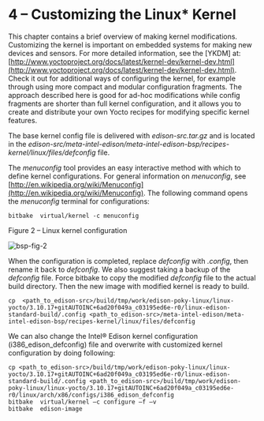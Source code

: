 4 – Customizing the Linux\* Kernel
==================================

This chapter contains a brief overview of making kernel modifications.
Customizing the kernel is important on embedded systems for making new
devices and sensors. For more detailed information, see the [YKDM] at:
[http://www.yoctoproject.org/docs/latest/kernel-dev/kernel-dev.html](http://www.yoctoproject.org/docs/latest/kernel-dev/kernel-dev.html).
Check it out for additional ways of configuring the kernel, for example
through using more compact and modular configuration fragments. The
approach described here is good for ad-hoc modifications while config
fragments are shorter than full kernel configuration, and it allows you
to create and distribute your own Yocto recipes for modifying specific
kernel features.

The base kernel config file is delivered with *edison-src.tar.gz* and is
located in the
*edison-src/meta-intel-edison/meta-intel-edison-bsp/recipes-kernel/linux/files/defconfig*
file.

The *menuconfig* tool provides an easy interactive method with which to
define kernel configurations. For general information on *menuconfig*,
see
[http://en.wikipedia.org/wiki/Menuconfig](http://en.wikipedia.org/wiki/Menuconfig).
The following command opens the *menuconfig* terminal for
configurations:

`bitbake  virtual/kernel -c menuconfig`

Figure 2 – Linux kernel configuration

![bsp-fig-2](https://cloud.githubusercontent.com/assets/10090748/9667052/705b3b1e-522e-11e5-9d01-ca1b8c0db84c.png)

When the configuration is completed, replace *defconfig* with *.config*,
then rename it back to *defconfig*. We also suggest taking a backup of
the *defconfig* file. Force bitbake to copy the modified *defconfig*
file to the actual build directory. Then the new image with modified
kernel is ready to build.

`cp  <path_to_edison-src>/build/tmp/work/edison-poky-linux/linux-          yocto/3.10.17+gitAUTOINC+6ad20f049a_c03195ed6e-r0/linux-edison-standard-build/.config <path_to_edison-src>/meta-intel-edison/meta-intel-edison-bsp/recipes-kernel/linux/files/defconfig`

We can also change the Intel® Edison kernel configuration
(i386\_edison\_defconfig) file and overwrite with customized kernel
configuration by doing following:

    cp <path_to_edison-src>/build/tmp/work/edison-poky-linux/linux-    yocto/3.10.17+gitAUTOINC+6ad20f049a_c03195ed6e-r0/linux-edison-standard-build/.config <path_to_edison-src>/build/tmp/work/edison-poky-linux/linux-yocto/3.10.17+gitAUTOINC+6ad20f049a_c03195ed6e-r0/linux/arch/x86/configs/i386_edison_defconfig
    bitbake  virtual/kernel –c configure –f –v
    bitbake  edison-image
